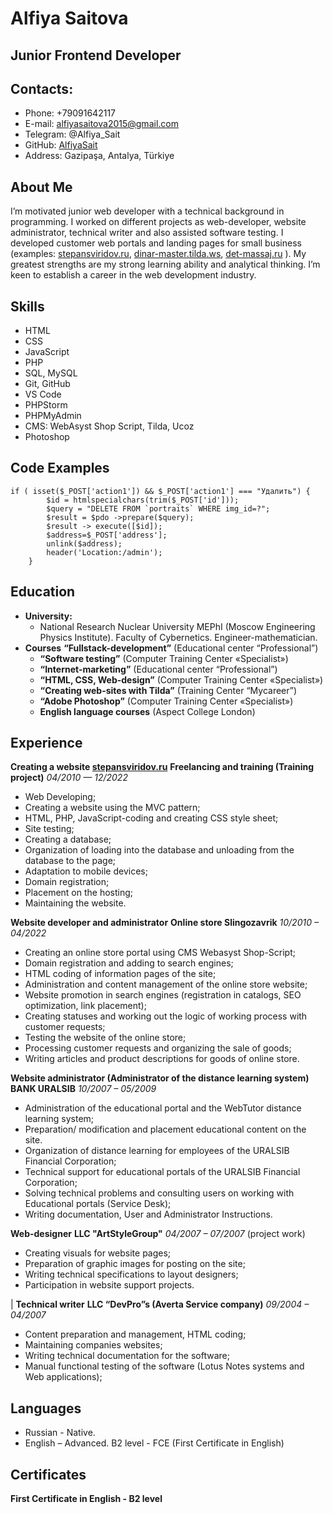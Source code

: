 Alfiya Saitova
===
Junior Frontend Developer
---
## Contacts:
- Phone: +79091642117
- E-mail: alfiyasaitova2015@gmail.com
- Telegram: @Alfiya_Sait
- GitHub: [AlfiyaSait](https://github.com/AlfiyaSait)
- Address: Gazipaşa, Antalya, Türkiye

## About Me
I’m motivated junior web developer with a technical background in programming. I worked on different projects as web-developer, website administrator, technical writer and also assisted software testing. I developed customer web portals and landing pages for small business (examples: [stepansviridov.ru](http://stepansviridov.ru/),  [dinar-master.tilda.ws](https://dinar-master.tilda.ws/), [det-massaj.ru](http://det-massaj.ru/)  ). My greatest strengths are my strong learning ability and analytical thinking. I’m keen to establish a career in the web development industry.

## Skills
- HTML
- CSS
- JavaScript
- PHP
- SQL, MySQL
- Git, GitHub
- VS Code
- PHPStorm
- PHPMyAdmin
- CMS: WebAsyst Shop Script, Tilda, Ucoz
- Photoshop

## Code Examples
```
if ( isset($_POST['action1']) && $_POST['action1'] === "Удалить") {
        $id = htmlspecialchars(trim($_POST['id']));
        $query = "DELETE FROM `portraits` WHERE img_id=?";
        $result = $pdo ->prepare($query);
        $result -> execute([$id]);
        $address=$_POST['address'];
        unlink($address);
        header('Location:/admin');
    }
```
## Education
- **University:** 
   - National Research Nuclear University MEPhI (Moscow Engineering Physics Institute). Faculty of Cybernetics. Engineer-mathematician.
- **Courses**
   **“Fullstack-development”** (Educational center “Professional”)
   - **“Software testing”** (Computer Training Center «Specialist»)
   - **“Internet-marketing”** (Educational center “Professional”)
   - **“HTML, CSS, Web-design”** (Computer Training Center «Specialist»)
   - **“Creating web-sites with Tilda”** (Training Center “Mycareer”)
   - **“Adobe Photoshop”** (Computer Training Center «Specialist»)
   - **English language courses** (Aspect College London)

## Experience
**Creating a website [stepansviridov.ru](https://stepansviridov.ru/)**
**Freelancing and training (Training project)**
*04/2010 — 12/2022*
- Web Developing;
- Creating a website using the MVC pattern;
- HTML, PHP, JavaScript-coding and creating CSS style sheet;
- Site testing;
- Creating a database;
- Organization of loading into the database and unloading from the database to the page;
- Adaptation to mobile devices;
- Domain registration;
- Placement on the hosting;
- Maintaining the website.


**Website developer and administrator**
**Online store Slingozavrik**
*10/2010 – 04/2022*
- Creating an online store portal using CMS Webasyst Shop-Script;
- Domain registration and adding to search engines; 
- HTML coding of information pages of the site; 
- Administration and content management of the online store website;
- Website promotion in search engines (registration in catalogs, SEO optimization, link placement);
- Creating statuses and working out the logic of working process with customer requests;
- Testing the website of the online store;
- Processing customer requests and organizing the sale of goods;
- Writing articles and product descriptions for goods of online store.


**Website administrator (Administrator of the distance learning system)**
**BANK URALSIB**
*10/2007 – 05/2009*
- Administration of the educational portal and the WebTutor distance learning system;
- Preparation/ modification and placement educational content on the site.
- Organization of distance learning for employees of the URALSIB Financial Corporation;
- Technical support for educational portals of the URALSIB Financial Corporation;
- Solving technical problems and consulting users on working with Educational portals (Service Desk);
- Writing documentation, User and Administrator Instructions.


**Web-designer**
**LLC "ArtStyleGroup"**
*04/2007 – 07/2007* (project work)
- Creating visuals for website pages;
- Preparation of graphic images for posting on the site;
- Writing technical specifications to layout designers;
- Participation in website support projects.


|
**Technical writer**
**LLC “DevPro”s (Averta Service company)**
*09/2004 – 04/2007*
-	Content preparation and management, HTML coding;
- 	Maintaining companies websites;
-	Writing technical documentation for the software;
-	Manual functional testing of the software (Lotus Notes systems and Web applications);



## Languages
-	Russian - Native.
-	English – Advanced. B2 level - FCE (First Certificate in English)



## Certificates
**First Certificate in English - B2 level**
